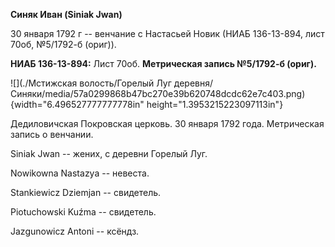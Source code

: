 **Синяк Иван (Siniak Jwan)**

30 января 1792 г -- венчание с Настасьей Новик (НИАБ 136-13-894, лист
70об, №5/1792-б (ориг)).

**НИАБ 136-13-894:** Лист 70об. **Метрическая запись №5/1792-б (ориг).**

![](./Мстижская волость/Горелый Луг деревня/Синяки/media/57a0299868b47bc270e39b620748dcdc62e7c403.png){width="6.496527777777778in"
height="1.3953215223097113in"}

Дедиловичская Покровская церковь. 30 января 1792 года. Метрическая
запись о венчании.

Siniak Jwan -- жених, с деревни Горелый Луг.

Nowikowna Nastazya -- невеста.

Stankiewicz Dziemjan -- свидетель.

Piotuchowski Kuźma -- свидетель.

Jazgunowicz Antoni -- ксёндз.
